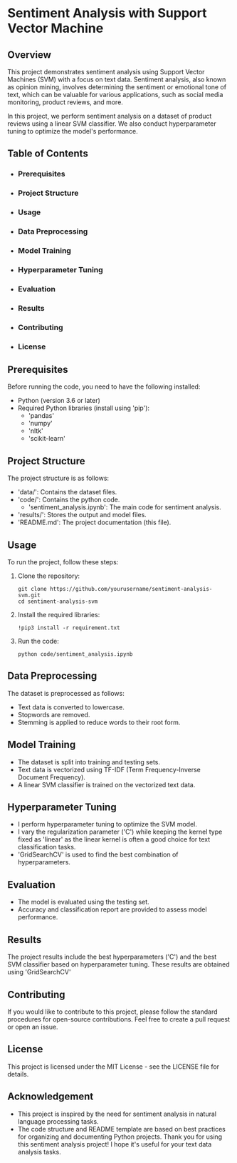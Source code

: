 # Sentiment Analysis with Support Vector Machine
## Overview
This project demonstrates sentiment analysis using Support Vector Machines (SVM) with a focus on text data. Sentiment analysis, also known as opinion mining, involves determining the sentiment or emotional tone of text, which can be valuable for various applications, such as social media monitoring, product reviews, and more.

In this project, we perform sentiment analysis on a dataset of product reviews using a linear SVM classifier. We also conduct hyperparameter tuning to optimize the model's performance.

## Table of Contents
* ### Prerequisites
* ### Project Structure
* ### Usage
* ### Data Preprocessing
* ### Model Training
* ### Hyperparameter Tuning
* ### Evaluation
* ### Results
* ### Contributing
* ### License

## Prerequisites
Before running the code, you need to have the following installed:
* Python (version 3.6 or later)
* Required Python libraries (install using 'pip'):
  * 'pandas'
  * 'numpy'
  * 'nltk'
  * 'scikit-learn'

## Project Structure
The project structure is as follows:
* 'data/': Contains the dataset files.
* 'code/': Contains the python code.
  * 'sentiment_analysis.ipynb': The main code for sentiment analysis.
* 'results/': Stores the output and model files.
* 'README.md': The project documentation (this file).

## Usage
To run the project, follow these steps:
1. Clone the repository:
   ```
   git clone https://github.com/yourusername/sentiment-analysis-svm.git
   cd sentiment-analysis-svm
   ```
2. Install the required libraries:
   ```
   !pip3 install -r requirement.txt
   ```
3. Run the code:
   ```
   python code/sentiment_analysis.ipynb
   ```
## Data Preprocessing
The dataset is preprocessed as follows:
* Text data is converted to lowercase.
* Stopwords are removed.
* Stemming is applied to reduce words to their root form.

## Model Training
* The dataset is split into training and testing sets.
* Text data is vectorized using TF-IDF (Term Frequency-Inverse Document Frequency).
* A linear SVM classifier is trained on the vectorized text data.

## Hyperparameter Tuning
* I perform hyperparameter tuning to optimize the SVM model.
* I vary the regularization parameter ('C') while keeping the kernel type fixed as 'linear' as the linear kernel is often a good choice for text classification tasks.
* 'GridSearchCV' is used to find the best combination of hyperparameters.

## Evaluation
* The model is evaluated using the testing set.
* Accuracy and classification report are provided to assess model performance.

## Results
The project results include the best hyperparameters ('C') and the best SVM classifier based on hyperparameter tuning. These results are obtained using 'GridSearchCV'

## Contributing
If you would like to contribute to this project, please follow the standard procedures for open-source contributions. Feel free to create a pull request or open an issue.

## License
This project is licensed under the MIT License - see the LICENSE file for details.

## Acknowledgement
* This project is inspired by the need for sentiment analysis in natural language processing tasks.
* The code structure and README template are based on best practices for organizing and documenting Python projects.
Thank you for using this sentiment analysis project! I hope it's useful for your text data analysis tasks.

